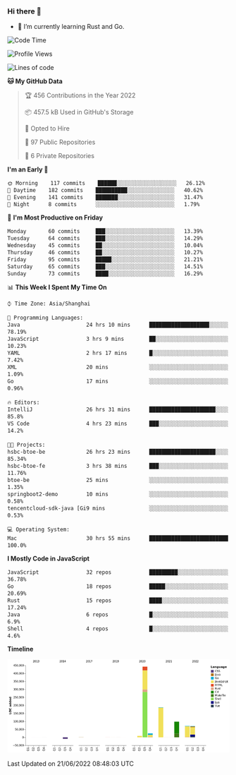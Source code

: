 ### Hi there 👋

- 🌱 I’m currently learning Rust and Go.

<!--START_SECTION:waka-->
![Code Time](http://img.shields.io/badge/Code%20Time-464%20hrs%2011%20mins-blue)

![Profile Views](http://img.shields.io/badge/Profile%20Views-0-blue)

![Lines of code](https://img.shields.io/badge/From%20Hello%20World%20I%27ve%20Written-900%20Thousand%20lines%20of%20code-blue)

**🐱 My GitHub Data** 

> 🏆 456 Contributions in the Year 2022
 > 
> 📦 457.5 kB Used in GitHub's Storage 
 > 
> 💼 Opted to Hire
 > 
> 📜 97 Public Repositories 
 > 
> 🔑 6 Private Repositories  
 > 
**I'm an Early 🐤** 

```text
🌞 Morning    117 commits    ██████░░░░░░░░░░░░░░░░░░░   26.12% 
🌆 Daytime    182 commits    ██████████░░░░░░░░░░░░░░░   40.62% 
🌃 Evening    141 commits    ███████░░░░░░░░░░░░░░░░░░   31.47% 
🌙 Night      8 commits      ░░░░░░░░░░░░░░░░░░░░░░░░░   1.79%

```
📅 **I'm Most Productive on Friday** 

```text
Monday       60 commits     ███░░░░░░░░░░░░░░░░░░░░░░   13.39% 
Tuesday      64 commits     ███░░░░░░░░░░░░░░░░░░░░░░   14.29% 
Wednesday    45 commits     ██░░░░░░░░░░░░░░░░░░░░░░░   10.04% 
Thursday     46 commits     ██░░░░░░░░░░░░░░░░░░░░░░░   10.27% 
Friday       95 commits     █████░░░░░░░░░░░░░░░░░░░░   21.21% 
Saturday     65 commits     ███░░░░░░░░░░░░░░░░░░░░░░   14.51% 
Sunday       73 commits     ████░░░░░░░░░░░░░░░░░░░░░   16.29%

```


📊 **This Week I Spent My Time On** 

```text
⌚︎ Time Zone: Asia/Shanghai

💬 Programming Languages: 
Java                     24 hrs 10 mins      ███████████████████░░░░░░   78.19% 
JavaScript               3 hrs 9 mins        ██░░░░░░░░░░░░░░░░░░░░░░░   10.23% 
YAML                     2 hrs 17 mins       █░░░░░░░░░░░░░░░░░░░░░░░░   7.42% 
XML                      20 mins             ░░░░░░░░░░░░░░░░░░░░░░░░░   1.09% 
Go                       17 mins             ░░░░░░░░░░░░░░░░░░░░░░░░░   0.96%

🔥 Editors: 
IntelliJ                 26 hrs 31 mins      █████████████████████░░░░   85.8% 
VS Code                  4 hrs 23 mins       ███░░░░░░░░░░░░░░░░░░░░░░   14.2%

🐱‍💻 Projects: 
hsbc-btoe-be             26 hrs 23 mins      █████████████████████░░░░   85.34% 
hsbc-btoe-fe             3 hrs 38 mins       ███░░░░░░░░░░░░░░░░░░░░░░   11.76% 
btoe-be                  25 mins             ░░░░░░░░░░░░░░░░░░░░░░░░░   1.35% 
springboot2-demo         10 mins             ░░░░░░░░░░░░░░░░░░░░░░░░░   0.58% 
tencentcloud-sdk-java [Gi9 mins              ░░░░░░░░░░░░░░░░░░░░░░░░░   0.53%

💻 Operating System: 
Mac                      30 hrs 55 mins      █████████████████████████   100.0%

```

**I Mostly Code in JavaScript** 

```text
JavaScript               32 repos            █████████░░░░░░░░░░░░░░░░   36.78% 
Go                       18 repos            █████░░░░░░░░░░░░░░░░░░░░   20.69% 
Rust                     15 repos            ████░░░░░░░░░░░░░░░░░░░░░   17.24% 
Java                     6 repos             █░░░░░░░░░░░░░░░░░░░░░░░░   6.9% 
Shell                    4 repos             █░░░░░░░░░░░░░░░░░░░░░░░░   4.6%

```


**Timeline**

![Chart not found](https://raw.githubusercontent.com/elton/elton/main/charts/bar_graph.png) 


 Last Updated on 21/06/2022 08:48:03 UTC
<!--END_SECTION:waka-->

<!--
**elton/elton** is a ✨ _special_ ✨ repository because its `README.md` (this file) appears on your GitHub profile.

Here are some ideas to get you started:

- 🔭 I’m currently working on ...
- 🌱 I’m currently learning ...
- 👯 I’m looking to collaborate on ...
- 🤔 I’m looking for help with ...
- 💬 Ask me about ...
- 📫 How to reach me: ...
- 😄 Pronouns: ...
- ⚡ Fun fact: ...
-->
